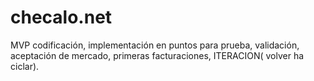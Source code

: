 # checalo.net
MVP codificación, implementación en puntos para prueba, validación, aceptación de mercado, primeras facturaciones, ITERACION( volver ha ciclar).
